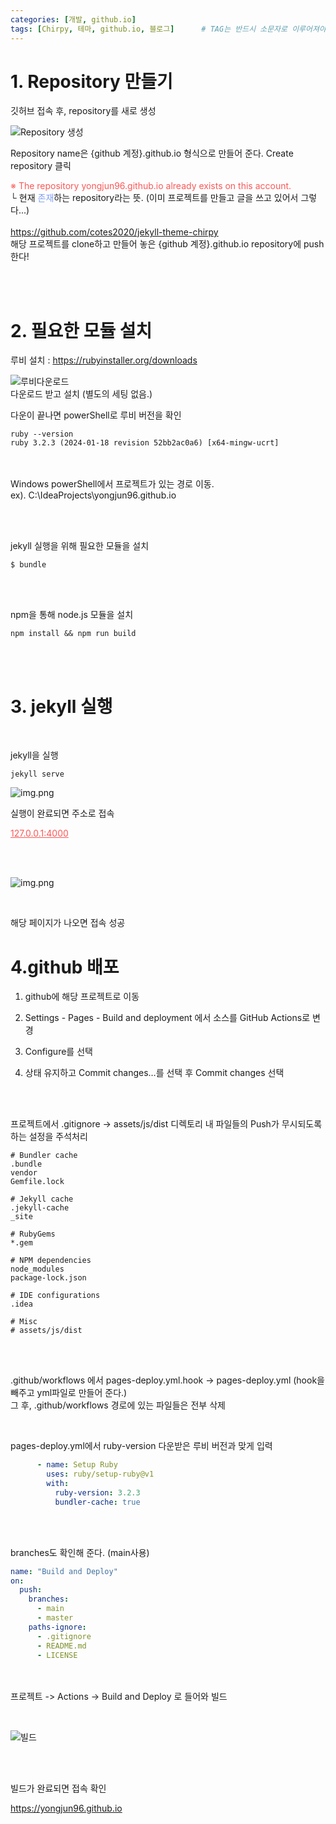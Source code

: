 ```yaml
---
categories: [개발, github.io]
tags: [Chirpy, 테마, github.io, 블로그]		# TAG는 반드시 소문자로 이루어져야함!
---
```



# 1. Repository 만들기

깃허브 접속 후, 
repository를 새로 생성

![Repository 생성](../assets/img/postimg/2024-03-14/img2.png)

Repository name은 {github 계정}.github.io 형식으로 만들어 준다.
Create repository 클릭

<span style="color:#FA5858;">※ The repository yongjun96.github.io already exists on this account.</span><br>
└ 현재 <span style="color:#819FF7;">존재</span>하는 repository라는 뜻. (이미 프로젝트를 만들고 글을 쓰고 있어서 그렇다...)
<br><br>
<a href="https://github.com/cotes2020/jekyll-theme-chirpy" target="_blank">https://github.com/cotes2020/jekyll-theme-chirpy <br>
해당 프로젝트를 clone하고 만들어 놓은 {github 계정}.github.io repository에 push한다!

<br><br>
# 2. 필요한 모듈 설치


루비 설치 : <a href="https://rubyinstaller.org/downloads/" target="_blank">https://rubyinstaller.org/downloads <br>


![루비다운로드](../assets/img/postimg/2024-03-14/루비다운로드.png)
<br>
다운로드 받고 설치 (별도의 세팅 없음.)


다운이 끝나면 powerShell로 루비 버전을 확인
```shell
ruby --version
ruby 3.2.3 (2024-01-18 revision 52bb2ac0a6) [x64-mingw-ucrt]
```
<br><br>
Windows powerShell에서 프로젝트가 있는 경로 이동.<br>
ex). C:\IdeaProjects\yongjun96.github.io

<br><br>

jekyll 실행을 위해 필요한 모듈을 설치

```shell
$ bundle
```


<br><br>


npm을 통해 node.js 모듈을 설치

```shell
npm install && npm run build
```


<br><br>


# 3. jekyll 실행

<br>

jekyll을 실행

```shell
jekyll serve
```

![img.png](../assets/img/postimg/2024-03-14/local접속.png)

실행이 완료되면 주소로 접속<br>

<a style="color:#FA5858;" href="http://127.0.0.1:4000" target="_blank">127.0.0.1:4000</a>

<br><br>

![img.png](../assets/img/postimg/2024-03-14/demo페이지.png)

<br>

해당 페이지가 나오면 접속 성공


# 4.github 배포

1. github에 해당 프로젝트로 이동

2. Settings - Pages - Build and deployment 에서 소스를 GitHub Actions로 변경

3. Configure를 선택

4. 상태 유지하고 Commit changes…를 선택 후 Commit changes 선택

<br><br>

프로젝트에서 .gitignore -> assets/js/dist 디렉토리 내 파일들의 Push가 무시되도록하는 설정을 주석처리

```shell
# Bundler cache
.bundle
vendor
Gemfile.lock

# Jekyll cache
.jekyll-cache
_site

# RubyGems
*.gem

# NPM dependencies
node_modules
package-lock.json

# IDE configurations
.idea

# Misc
# assets/js/dist
```

<br><br>

.github/workflows 에서 pages-deploy.yml.hook -> pages-deploy.yml (hook을 빼주고 yml파일로 만들어 준다.)<br>
그 후, .github/workflows 경로에 있는 파일들은 전부 삭제

<br>

pages-deploy.yml에서 ruby-version 다운받은 루비 버전과 맞게 입력

```yml
      - name: Setup Ruby
        uses: ruby/setup-ruby@v1
        with:
          ruby-version: 3.2.3
          bundler-cache: true
```
<br><br>

branches도 확인해 준다. (main사용)

```yml
name: "Build and Deploy"
on:
  push:
    branches:
      - main
      - master
    paths-ignore:
      - .gitignore
      - README.md
      - LICENSE
```
<br><br>
프로젝트 -> Actions -> Build and Deploy 로 들어와 빌드

<br>

![빌드](../assets/img/postimg/2024-03-14/빌드.png)

<br><br>

빌드가 완료되면 접속 확인

<a href="https://yongjun96.github.io/" target="_blank">https://yongjun96.github.io
